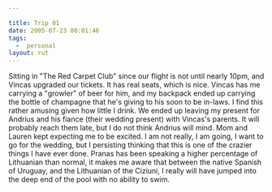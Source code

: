 ```yaml
---

title: Trip 01
date: 2005-07-23 00:01:46
tags:
  -  personal
layout: rut
---
```


<p>Sitting in "The Red Carpet Club" since our flight is not until nearly 10pm, and Vincas upgraded our tickets.  It has real seats, which is nice.  Vincas has me carrying a "growler" of beer for him, and my backpack ended up carrying the bottle of champagne that he's giving to his soon to be in-laws.  I find this rather amusing given how little I drink.  We ended up leaving my present for Andrius and his fiance (their wedding present) with Vincas's parents. It will probably reach them late, but I do not think Andrius will mind. Mom and Lauren kept expecting me to be excited.  I am not really, I am going, I want to go for the wedding, but I persisting thinking that this is one of the crazier things I have ever done.  Pranas has been speaking a higher percentage of Lithuanian than normal, it makes me aware that between the native Spanish of Uruguay, and the Lithuanian of the Ciziuni, I really will have jumped into the deep end of the pool with no ability to swim. </p>

